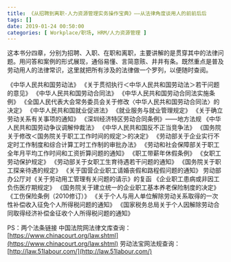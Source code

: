 ```yaml
---
title: 《从招聘到离职-人力资源管理实务操作宝典》——从法律角度谈用人的前前后后
tags: []
date: 2019-01-24 00:50:00
categories: [ Workplace/职场, HRM/人力资源管理 ]
---
```


这本书分四章，分别为招聘、入职、在职和离职，主要讲解的是贯穿其中的法律问题。用问答和案例的形式展现，通俗易懂、言简意赅、井井有条。既然重点是普及劳动用人的法律常识，这里就把所有涉及的法律做一个罗列，以便随时查阅。

《中华人民共和国劳动法》
《关于贯彻执行＜中华人民共和国劳动法＞若干问题的意见》
《中华人民共和国劳动合同法》
《中华人民共和国劳动合同法实施条例》
《全国人民代表大会常务委员会关于修改〈中华人民共和国劳动合同法〉的决定》
《中华人民共和国就业促进法》
《就业服务与就业管理规定》
《关于确立劳动关系有关事项的通知》
《深圳经济特区劳动合同条例》——地方法规
《中华人民共和国劳动争议调解仲裁法》
《中华人民共和国反不正当竞争法》
《国务院关于修改＜国务院关于职工工作时间的规定＞的决定》
《劳动部关于企业实行不定时工作制度和综合计算工时工作制的审批办法》
《劳动和社会保障部关于职工全年月平均工作时间和工资折算问题的通知》
《职工带薪年休假条例》
《女职工劳动保护规定》
《劳动部关于女职工生育待遇若干问题的通知》
《国务院关于职工探亲待遇的规定》
《关于国营企业职工请婚丧假和路程假问题的通知》
劳动部办公厅对《关于劳动用工管理有关问题的请示》的复函
《企业职工患病或非因工负伤医疗期规定》
《国务院关于建立统一的企业职工基本养老保险制度的决定》
《工伤保险条例（2010修订）》
《关于个人与用人单位解除劳动关系取得的一次性补偿收入征免个人所得税问题的通知》
《国家税务总局关于个人因解除劳动合同取得经济补偿金征收个人所得税问题的通知》

PS：两个法条链接
中国法院网法律文库查询：[https://www.chinacourt.org/law.shtml](https://www.chinacourt.org/law.shtml)
劳动法宝网法规查询：[http://law.51labour.com/](http://law.51labour.com/)